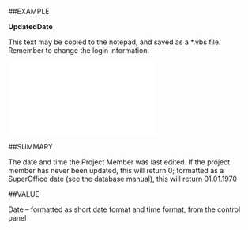 
##EXAMPLE

**UpdatedDate**

This text may be copied to the notepad, and saved as a *.vbs file. Remember to change the login information.

![](..\..\Examples\vbs\SOProjectMember.UpdatedDate.vbs.txt)


##SUMMARY

The date and time the Project Member was last edited. If the project member has never been updated, this will return 0; formatted as a SuperOffice date (see the database manual), this will return 01.01.1970


##VALUE

Date – formatted as short date format and time format, from the control panel

